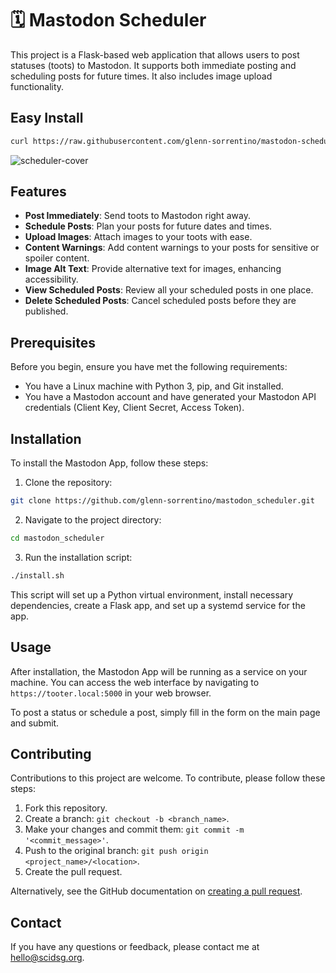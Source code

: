 # 🗓️ Mastodon Scheduler

This project is a Flask-based web application that allows users to post statuses (toots) to Mastodon. It supports both immediate posting and scheduling posts for future times. It also includes image upload functionality.

## Easy Install
```bash
curl https://raw.githubusercontent.com/glenn-sorrentino/mastodon-scheduler/main/install.sh | bash
```

![scheduler-cover](https://github.com/glenn-sorrentino/mastodon-scheduler/assets/28545431/0a172ff4-647f-418e-92bf-82edaa584981)

## Features

- **Post Immediately**: Send toots to Mastodon right away.
- **Schedule Posts**: Plan your posts for future dates and times.
- **Upload Images**: Attach images to your toots with ease.
- **Content Warnings**: Add content warnings to your posts for sensitive or spoiler content.
- **Image Alt Text**: Provide alternative text for images, enhancing accessibility.
- **View Scheduled Posts**: Review all your scheduled posts in one place.
- **Delete Scheduled Posts**: Cancel scheduled posts before they are published.


## Prerequisites

Before you begin, ensure you have met the following requirements:
- You have a Linux machine with Python 3, pip, and Git installed.
- You have a Mastodon account and have generated your Mastodon API credentials (Client Key, Client Secret, Access Token).

## Installation

To install the Mastodon App, follow these steps:

1. Clone the repository:
```bash
git clone https://github.com/glenn-sorrentino/mastodon_scheduler.git
```
  
2. Navigate to the project directory:
```bash
cd mastodon_scheduler
```

3. Run the installation script:

```bash
./install.sh
```

This script will set up a Python virtual environment, install necessary dependencies, create a Flask app, and set up a systemd service for the app.

## Usage

After installation, the Mastodon App will be running as a service on your machine. You can access the web interface by navigating to `https://tooter.local:5000` in your web browser.

To post a status or schedule a post, simply fill in the form on the main page and submit.

## Contributing

Contributions to this project are welcome. To contribute, please follow these steps:

1. Fork this repository.
2. Create a branch: `git checkout -b <branch_name>`.
3. Make your changes and commit them: `git commit -m '<commit_message>'`.
4. Push to the original branch: `git push origin <project_name>/<location>`.
5. Create the pull request.

Alternatively, see the GitHub documentation on [creating a pull request](https://help.github.com/articles/creating-a-pull-request/).

## Contact

If you have any questions or feedback, please contact me at hello@scidsg.org.
